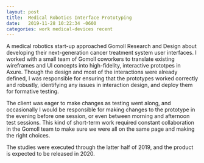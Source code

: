 ```yaml
---
layout: post
title:	Medical Robotics Interface Prototyping
date:   2019-11-28 10:22:34 -0600
categories: work medical-devices recent
--- 
```


A medical robotics start-up approached Gomoll Research and Design about developing their next-generation cancer treatment system user interfaces. I worked with a small team of Gomoll coworkers to translate existing wireframes and UI concepts into high-fidelity, interactive prototpes in Axure. Though the design and most of the interactions were already defined, I was responsible for ensuring that the prototypes worked correctly and robustly, identifying any issues in interaction design, and deploy them for formative testing.

The client was eager to make changes as testing went along, and occasionally I would be responsible for making changes to the prototype in the evening before one session, or even between morning and afternoon test sessions. This kind of short-term work required constant collaboration in the Gomoll team to make sure we were all on the same page and making the right choices.

The studies were executed through the latter half of 2019, and the product is expected to be released in 2020.